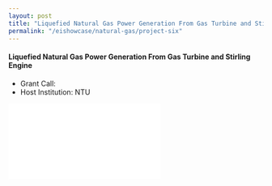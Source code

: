```yaml
---
layout: post
title: "Liquefied Natural Gas Power Generation From Gas Turbine and Stirling Engine"
permalink: "/eishowcase/natural-gas/project-six"
---
```

#### Liquefied Natural Gas Power Generation From Gas Turbine and Stirling Engine
* Grant Call: 
* Host Institution: NTU

<div class="showcase-embed-container">
	<embed type="application/pdf" src="/files/showcase/natural_gas_06.pdf#view=FitH">
</div>